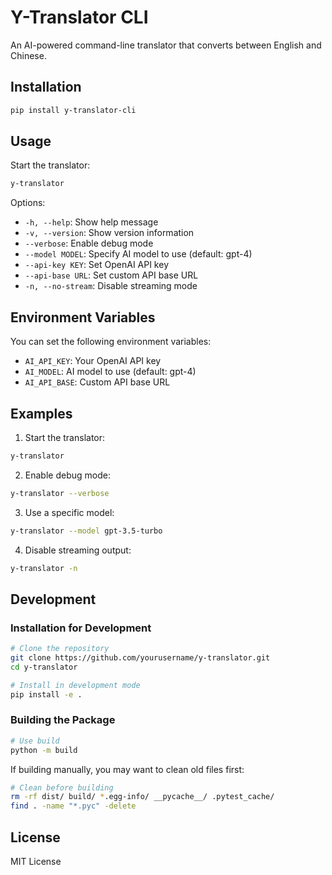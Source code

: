 # Y-Translator CLI

An AI-powered command-line translator that converts between English and Chinese.

## Installation

```bash
pip install y-translator-cli
```

## Usage

Start the translator:
```bash
y-translator
```

Options:
- `-h, --help`: Show help message
- `-v, --version`: Show version information
- `--verbose`: Enable debug mode
- `--model MODEL`: Specify AI model to use (default: gpt-4)
- `--api-key KEY`: Set OpenAI API key
- `--api-base URL`: Set custom API base URL
- `-n, --no-stream`: Disable streaming mode

## Environment Variables

You can set the following environment variables:
- `AI_API_KEY`: Your OpenAI API key
- `AI_MODEL`: AI model to use (default: gpt-4)
- `AI_API_BASE`: Custom API base URL

## Examples

1. Start the translator:
```bash
y-translator
```

2. Enable debug mode:
```bash
y-translator --verbose
```

3. Use a specific model:
```bash
y-translator --model gpt-3.5-turbo
```

4. Disable streaming output:
```bash
y-translator -n
```

## Development

### Installation for Development

```bash
# Clone the repository
git clone https://github.com/yourusername/y-translator.git
cd y-translator

# Install in development mode
pip install -e .
```

### Building the Package

```bash
# Use build
python -m build
```

If building manually, you may want to clean old files first:
```bash
# Clean before building
rm -rf dist/ build/ *.egg-info/ __pycache__/ .pytest_cache/
find . -name "*.pyc" -delete
```

## License

MIT License 